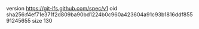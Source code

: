 version https://git-lfs.github.com/spec/v1
oid sha256:f4ef71e371f2d809ba90bd1224b0c960a423604a91c93b1816ddf85591245655
size 130
